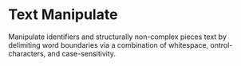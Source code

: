 # Text Manipulate

Manipulate identifiers and structurally non-complex pieces text by delimiting
word boundaries via a combination of whitespace, ontrol-characters, and case-sensitivity.
